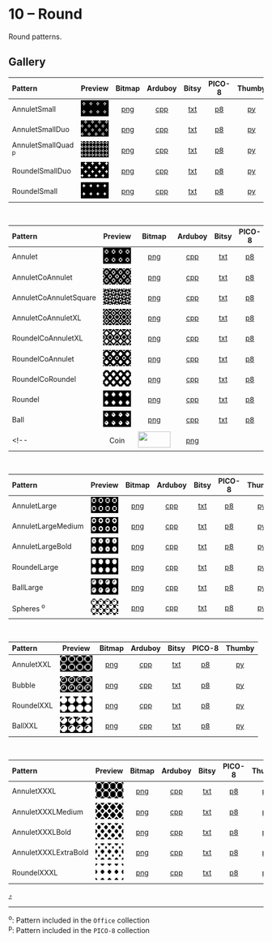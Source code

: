 # 10 – Round

Round patterns.

## Gallery

| Pattern | Preview | Bitmap | Arduboy | Bitsy | PICO-8 | Thumby |
| :------ | :-----: | :----: | :-----: | :---: | :----: | :----: |
| AnnuletSmall | <img width="64" height="32" src="../docs/art/AnnuletSmall.png" alt=""> | [png](png/AnnuletSmall.png) | [cpp](Round.h#L12-L23) | [txt](Round.bitsy.txt#L5-L14) | [p𝟪](round.p8.lua#L7-L19) | [py](Round.thumby.py#L5-L16) |
| AnnuletSmallDuo | <img width="64" height="32" src="../docs/art/AnnuletSmallDuo.png" alt=""> | [png](png/AnnuletSmallDuo.png) | [cpp](Round.h#L25-L36) | [txt](Round.bitsy.txt#L16-L25) | [p𝟪](round.p8.lua#L21-L33) | [py](Round.thumby.py#L18-L29) |
| AnnuletSmallQuad <sup>p</sup>| <img width="64" height="32" src="../docs/art/AnnuletSmallQuad.png" alt=""> | [png](png/AnnuletSmallQuad.png) | [cpp](Round.h#L38-L50) | [txt](Round.bitsy.txt#L27-L36) | [p𝟪](round.p8.lua#L35-L48) | [py](Round.thumby.py#L31-L42) |
| RoundelSmallDuo | <img width="64" height="32" src="../docs/art/RoundelSmallDuo.png" alt=""> | [png](png/RoundelSmallDuo.png) | [cpp](Round.h#L52-L63) | [txt](Round.bitsy.txt#L38-L47) | [p𝟪](round.p8.lua#L50-L62) | [py](Round.thumby.py#L44-L55) |
| RoundelSmall | <img width="64" height="32" src="../docs/art/RoundelSmall.png" alt=""> | [png](png/RoundelSmall.png) | [cpp](Round.h#L65-L76) | [txt](Round.bitsy.txt#L49-L58) | [p𝟪](round.p8.lua#L64-L76) | [py](Round.thumby.py#L57-L68) |

<br>


| Pattern | Preview | Bitmap | Arduboy | Bitsy | PICO-8 | Thumby |
| :------ | :-----: | :----: | :-----: | :---: | :----: | :----: |
| Annulet | <img width="64" height="32" src="../docs/art/Annulet.png" alt=""> | [png](png/Annulet.png) | [cpp](Round.h#L78-L89) | [txt](Round.bitsy.txt#L60-L69) | [p𝟪](round.p8.lua#L78-L90) | [py](Round.thumby.py#L70-L81) |
| AnnuletCoAnnulet | <img width="64" height="32" src="../docs/art/AnnuletCoAnnulet.png" alt=""> | [png](png/AnnuletCoAnnulet.png) | [cpp](Round.h#L91-L102) | [txt](Round.bitsy.txt#L71-L80) | [p𝟪](round.p8.lua#L92-L104) | [py](Round.thumby.py#L83-L94) |
| AnnuletCoAnnuletSquare | <img width="64" height="32" src="../docs/art/AnnuletCoAnnuletSquare.png" alt=""> | [png](png/AnnuletCoAnnuletSquare.png) | [cpp](Round.h#L104-L115) | [txt](Round.bitsy.txt#L82-L91) | [p𝟪](round.p8.lua#L106-L118) | [py](Round.thumby.py#L96-L107) |
| AnnuletCoAnnuletXL | <img width="64" height="32" src="../docs/art/AnnuletCoAnnuletXL.png" alt=""> | [png](png/AnnuletCoAnnuletXL.png) | [cpp](Round.h#L117-L128) | [txt](Round.bitsy.txt#L93-L102) | [p𝟪](round.p8.lua#L120-L132) | [py](Round.thumby.py#L109-L120) |
| RoundelCoAnnuletXL | <img width="64" height="32" src="../docs/art/RoundelCoAnnuletXL.png" alt=""> | [png](png/RoundelCoAnnuletXL.png) | [cpp](Round.h#L130-L141) | [txt](Round.bitsy.txt#L104-L113) | [p𝟪](round.p8.lua#L134-L146) | [py](Round.thumby.py#L122-L133) |
| RoundelCoAnnulet | <img width="64" height="32" src="../docs/art/RoundelCoAnnulet.png" alt=""> | [png](png/RoundelCoAnnulet.png) | [cpp](Round.h#L143-L154) | [txt](Round.bitsy.txt#L115-L124) | [p𝟪](round.p8.lua#L148-L160) | [py](Round.thumby.py#L135-L146) |
| RoundelCoRoundel | <img width="64" height="32" src="../docs/art/RoundelCoRoundel.png" alt=""> | [png](png/RoundelCoRoundel.png) | [cpp](Round.h#L156-L167) | [txt](Round.bitsy.txt#L126-L135) | [p𝟪](round.p8.lua#L162-L174) | [py](Round.thumby.py#L148-L159) |
| Roundel | <img width="64" height="32" src="../docs/art/Roundel.png" alt=""> | [png](png/Roundel.png) | [cpp](Round.h#L169-L180) | [txt](Round.bitsy.txt#L137-L146) | [p𝟪](round.p8.lua#L176-L188) | [py](Round.thumby.py#L161-L172) |
| Ball | <img width="64" height="32" src="../docs/art/Ball.png" alt=""> | [png](png/Ball.png) | [cpp](Round.h#L182-L193) | [txt](Round.bitsy.txt#L148-L157) | [p𝟪](round.p8.lua#L190-L202) | [py](Round.thumby.py#L174-L185) |
<!-- | Coin |   <img width="64" height="32" src="../docs/art/Coin.png" alt=""> | [png](png/Coin.png) | | | | | -->

<br>


| Pattern | Preview | Bitmap | Arduboy | Bitsy | PICO-8 | Thumby |
| :------ | :-----: | :----: | :-----: | :---: | :----: | :----: |
| AnnuletLarge | <img width="64" height="32" src="../docs/art/AnnuletLarge.png" alt=""> | [png](png/AnnuletLarge.png) | [cpp](Round.h#L195-L206) | [txt](Round.bitsy.txt#L159-L168) | [p𝟪](round.p8.lua#L204-L216) | [py](Round.thumby.py#L187-L198) |
| AnnuletLargeMedium | <img width="64" height="32" src="../docs/art/AnnuletLargeMedium.png" alt=""> | [png](png/AnnuletLargeMedium.png) | [cpp](Round.h#L208-L219) | [txt](Round.bitsy.txt#L170-L179) | [p𝟪](round.p8.lua#L218-L230) | [py](Round.thumby.py#L200-L211) |
| AnnuletLargeBold | <img width="64" height="32" src="../docs/art/AnnuletLargeBold.png" alt=""> | [png](png/AnnuletLargeBold.png) | [cpp](Round.h#L221-L232) | [txt](Round.bitsy.txt#L181-L190) | [p𝟪](round.p8.lua#L232-L244) | [py](Round.thumby.py#L213-L224) |
| RoundelLarge | <img width="64" height="32" src="../docs/art/RoundelLarge.png" alt=""> | [png](png/RoundelLarge.png) | [cpp](Round.h#L234-L245) | [txt](Round.bitsy.txt#L192-L201) | [p𝟪](round.p8.lua#L246-L258) | [py](Round.thumby.py#L226-L237) |
| BallLarge | <img width="64" height="32" src="../docs/art/BallLarge.png" alt=""> | [png](png/BallLarge.png) | [cpp](Round.h#L247-L258) | [txt](Round.bitsy.txt#L203-L212) | [p𝟪](round.p8.lua#L260-L272) | [py](Round.thumby.py#L239-L250) |
| Spheres <sup>o</sup>| <img width="64" height="32" src="../docs/art/Spheres.png" alt=""> | [png](png/Spheres.png) | [cpp](Round.h#L260-L271) | [txt](Round.bitsy.txt#L214-L223) | [p𝟪](round.p8.lua#L274-L286) | [py](Round.thumby.py#L252-L263) |

<br>


<!-- 
| Pattern | Preview | Bitmap | Arduboy | Bitsy | PICO-8 | Thumby |
| :------ | :-----: | :----: | :-----: | :---: | :----: | :----: |
| AnnuletXL |   <img width="64" height="32" src="../docs/art/AnnuletXL.png" alt=""> | [png](png/AnnuletXL.png) | | | | |
| AnnuletXLBold |   <img width="64" height="32" src="../docs/art/AnnuletXLBold.png" alt=""> | [png](png/AnnuletXLBold.png) | | | | |
| RoundelXL |   <img width="64" height="32" src="../docs/art/RoundelXL.png" alt=""> | [png](png/RoundelXL.png) | | | | |
| AnnuletSquareXL |   <img width="64" height="32" src="../docs/art/AnnuletSquareXL.png" alt=""> | [png](png/AnnuletSquareXL.png) | | | | |
| AnnuletSquareXLBold |   <img width="64" height="32" src="../docs/art/AnnuletSquareXLBold.png" alt=""> | [png](png/AnnuletSquareXLBold.png) | | | | |
| RoundelSquareXL |   <img width="64" height="32" src="../docs/art/RoundelSquareXL.png" alt=""> | [png](png/RoundelSquareXL.png) | | | | |
| ConcentricXL |   <img width="64" height="32" src="../docs/art/ConcentricXL.png" alt=""> | [png](png/ConcentricXL.png) | | | | |
| CoinXL |   <img width="64" height="32" src="../docs/art/CoinXL.png" alt=""> | [png](png/CoinXL.png) | | | | |
| Strudel |   <img width="64" height="32" src="../docs/art/Strudel.png" alt=""> | [png](png/Strudel.png) | | | | |
 -->
| Pattern | Preview | Bitmap | Arduboy | Bitsy | PICO-8 | Thumby |
| :------ | :-----: | :----: | :-----: | :---: | :----: | :----: |
| AnnuletXXL | <img width="64" height="32" src="../docs/art/AnnuletXXL.png" alt=""> | [png](png/AnnuletXXL.png) | [cpp](Round.h#L273-L284) | [txt](Round.bitsy.txt#L225-L234) | [p𝟪](round.p8.lua#L288-L300) | [py](Round.thumby.py#L265-L276) |
| Bubble | <img width="64" height="32" src="../docs/art/Bubble.png" alt=""> | [png](png/Bubble.png) | [cpp](Round.h#L286-L297) | [txt](Round.bitsy.txt#L236-L245) | [p𝟪](round.p8.lua#L302-L314) | [py](Round.thumby.py#L278-L289) |
| RoundelXXL | <img width="64" height="32" src="../docs/art/RoundelXXL.png" alt=""> | [png](png/RoundelXXL.png) | [cpp](Round.h#L299-L310) | [txt](Round.bitsy.txt#L247-L256) | [p𝟪](round.p8.lua#L316-L328) | [py](Round.thumby.py#L291-L302) |
| BallXXL | <img width="64" height="32" src="../docs/art/BallXXL.png" alt=""> | [png](png/BallXXL.png) | [cpp](Round.h#L312-L323) | [txt](Round.bitsy.txt#L258-L267) | [p𝟪](round.p8.lua#L330-L342) | [py](Round.thumby.py#L304-L315) |

<br>


| Pattern | Preview | Bitmap | Arduboy | Bitsy | PICO-8 | Thumby |
| :------ | :-----: | :----: | :-----: | :---: | :----: | :----: |
| AnnuletXXXL | <img width="64" height="32" src="../docs/art/AnnuletXXXL.png" alt=""> | [png](png/AnnuletXXXL.png) | [cpp](Round.h#L325-L336) | [txt](Round.bitsy.txt#L269-L278) | [p𝟪](round.p8.lua#L344-L356) | [py](Round.thumby.py#L317-L328) |
| AnnuletXXXLMedium | <img width="64" height="32" src="../docs/art/AnnuletXXXLMedium.png" alt=""> | [png](png/AnnuletXXXLMedium.png) | [cpp](Round.h#L338-L349) | [txt](Round.bitsy.txt#L280-L289) | [p𝟪](round.p8.lua#L358-L370) | [py](Round.thumby.py#L330-L341) |
| AnnuletXXXLBold | <img width="64" height="32" src="../docs/art/AnnuletXXXLBold.png" alt=""> | [png](png/AnnuletXXXLBold.png) | [cpp](Round.h#L351-L362) | [txt](Round.bitsy.txt#L291-L300) | [p𝟪](round.p8.lua#L372-L384) | [py](Round.thumby.py#L343-L354) |
| AnnuletXXXLExtraBold | <img width="64" height="32" src="../docs/art/AnnuletXXXLExtraBold.png" alt=""> | [png](png/AnnuletXXXLExtraBold.png) | [cpp](Round.h#L364-L375) | [txt](Round.bitsy.txt#L302-L311) | [p𝟪](round.p8.lua#L386-L398) | [py](Round.thumby.py#L356-L367) |
| RoundelXXXL| <img width="64" height="32" src="../docs/art/RoundelXXXL.png" alt=""> | [png](png/RoundelXXXL.png) | [cpp](Round.h#L377-L388) | [txt](Round.bitsy.txt#L313-L322) | [p𝟪](round.p8.lua#L400-L412) | [py](Round.thumby.py#L369-L380) |


[`⤴`](#gallery)

---

<sup>o</sup>: Pattern included in the `Office` collection  
<sup>p</sup>: Pattern included in the `PICO-8` collection

<br>
